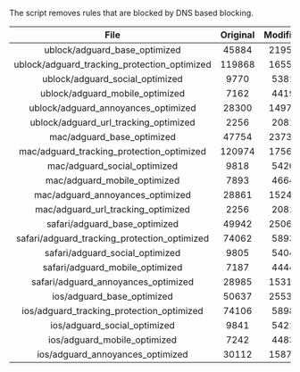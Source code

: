 The script removes rules that are blocked by DNS based blocking.


| File | Original | Modified |
|:----:|:-----:|:-----:|
| ublock/adguard_base_optimized | 45884 | 21957 |
| ublock/adguard_tracking_protection_optimized | 119868 | 16551 |
| ublock/adguard_social_optimized | 9770 | 5381 |
| ublock/adguard_mobile_optimized | 7162 | 4419 |
| ublock/adguard_annoyances_optimized | 28300 | 14978 |
| ublock/adguard_url_tracking_optimized | 2256 | 2081 |
| mac/adguard_base_optimized | 47754 | 23734 |
| mac/adguard_tracking_protection_optimized | 120974 | 17560 |
| mac/adguard_social_optimized | 9818 | 5420 |
| mac/adguard_mobile_optimized | 7893 | 4664 |
| mac/adguard_annoyances_optimized | 28861 | 15246 |
| mac/adguard_url_tracking_optimized | 2256 | 2081 |
| safari/adguard_base_optimized | 49942 | 25068 |
| safari/adguard_tracking_protection_optimized | 74062 | 5893 |
| safari/adguard_social_optimized | 9805 | 5404 |
| safari/adguard_mobile_optimized | 7187 | 4444 |
| safari/adguard_annoyances_optimized | 28985 | 15319 |
| ios/adguard_base_optimized | 50637 | 25532 |
| ios/adguard_tracking_protection_optimized | 74106 | 5898 |
| ios/adguard_social_optimized | 9841 | 5421 |
| ios/adguard_mobile_optimized | 7242 | 4483 |
| ios/adguard_annoyances_optimized | 30112 | 15878 |